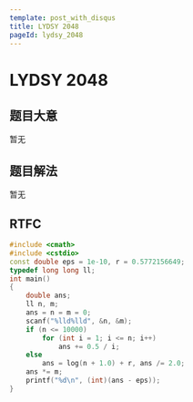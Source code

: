 ```yaml
---
template: post_with_disqus
title: LYDSY 2048
pageId: lydsy_2048
---
```


# LYDSY 2048
<span id="poem"></span><script>$(function(){$.ajax('/api/poem?rnd='+Date.now()+Math.random()).done(function(data){$('#poem').text(data);});});</script>
## 题目大意
暂无

## 题目解法
暂无

## RTFC

```cpp
#include <cmath>
#include <cstdio>
const double eps = 1e-10, r = 0.5772156649;
typedef long long ll;
int main()
{
    double ans;
    ll n, m;
    ans = n = m = 0;
    scanf("%lld%lld", &n, &m);
    if (n <= 10000)
        for (int i = 1; i <= n; i++)
            ans += 0.5 / i;
    else
        ans = log(n + 1.0) + r, ans /= 2.0;
    ans *= m;
    printf("%d\n", (int)(ans - eps));
}
```
<div id="__comment"></div>
